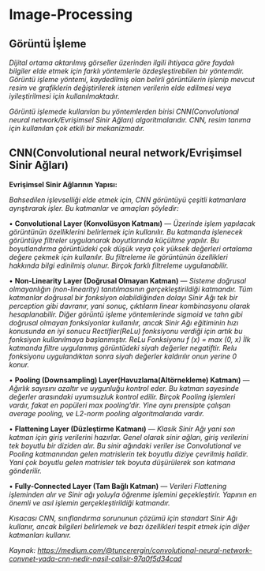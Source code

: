 # Image-Processing
## Görüntü İşleme
*Dijital ortama aktarılmış görseller üzerinden ilgili ihtiyaca göre faydalı bilgiler elde etmek için farklı yöntemlerle özdeşleştirebilen bir yöntemdir. Görüntü işleme yöntemi, kaydedilmiş olan belirli görüntülerin işlenip mevcut resim ve grafiklerin değiştirilerek istenen verilerin elde edilmesi veya iyileştirilmesi için kullanılmaktadır.*

*Görüntü işlemede kullanılan bu yöntemlerden birisi CNN(Convolutional neural network/Evrişimsel Sinir Ağları) algoritmalarıdır. CNN,  resim tanıma için kullanılan çok etkili bir mekanizmadır.*

## CNN(Convolutional neural network/Evrişimsel Sinir Ağları)
 **Evrişimsel Sinir Ağlarının Yapısı:**
 
*Bahsedilen işlevselliği elde etmek için, CNN görüntüyü çeşitli katmanlara ayrıştırarak işler. Bu katmanlar ve amaçları şöyledir:*
    
• **Convolutional Layer (Konvolüsyon Katmanı)** — *Üzerinde işlem yapılacak görüntünün özelliklerini belirlemek için kullanılır. Bu katmanda işlenecek görüntüye filtreler uygulanarak boyutlarında küçültme yapılır. Bu boyutlandırma görüntüdeki çok düşük veya çok yüksek değerleri ortalama değere çekmek için kullanılır. Bu filtreleme ile görüntünün özellikleri hakkında bilgi edinilmiş olunur. Birçok farklı filtreleme uygulanabilir.*
    
• **Non-Linearity Layer (Doğrusal Olmayan Katman)** — *Sisteme doğrusal olmayanlığın (non-linearity) tanıtılmasının gerçekleştirildiği katmandır. Tüm katmanlar doğrusal bir fonksiyon olabildiğinden dolayı Sinir Ağı tek bir perception gibi davranır, yani sonuç, çıktıların linear kombinasyonu olarak hesaplanabilir. Diğer görüntü işleme yöntemlerinde sigmoid ve tahn gibi doğrusal olmayan fonksiyonlar kullanılır, ancak Sinir Ağı eğitiminin hızı konusunda en iyi sonucu Rectifier(ReLu) fonksiyonu verdiği için artık bu fonksiyon kullanılmaya başlanmıştır.
        ReLu Fonksiyonu f (x) = max (0, x)
İlk katmanda filtre uygulanmış görüntüdeki siyah değerler negatiftir. Relu fonksiyonu uygulandıktan sonra siyah değerler kaldırılır onun yerine 0 konur.*
    
• **Pooling (Downsampling) Layer(Havuzlama(Altörnekleme) Katmanı)** — *Ağırlık sayısını azaltır ve uygunluğu kontrol eder. Bu katman sayesinde değerler arasındaki uyumsuzluk kontrol edilir. Birçok Pooling işlemleri vardır, fakat en popüleri max pooling’dir. Yine aynı prensipte çalışan average pooling, ve L2-norm pooling algoritmalarıda vardır.*
    
• **Flattening Layer (Düzleştirme Katmanı)** — *Klasik Sinir Ağı yani son katman için giriş verilerini hazırlar. Genel olarak sinir ağları, giriş verilerini tek boyutlu bir diziden alır. Bu sinir ağındaki veriler ise Convolutional ve Pooling katmanından gelen matrislerin tek boyutlu diziye çevrilmiş halidir. Yani çok boyutlu gelen matrisler tek boyuta düşürülerek son katmana gönderilir.*
    
• **Fully-Connected Layer (Tam Bağlı Katman)** — *Verileri Flattening işleminden alır ve Sinir ağı yoluyla öğrenme işlemini geçekleştirir. Yapının en önemli ve asıl işlemin gerçekleştirildiği katmandır.*

*Kısacası CNN, sınıflandırma sorununun çözümü için standart Sinir Ağı kullanır, ancak bilgileri belirlemek ve bazı özellikleri tespit etmek için diğer katmanları kullanır.*

*Kaynak: https://medium.com/@tuncerergin/convolutional-neural-network-convnet-yada-cnn-nedir-nasil-calisir-97a0f5d34cad*
